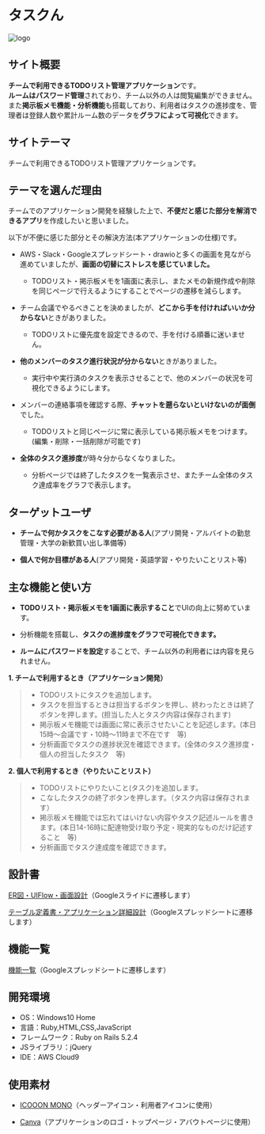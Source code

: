 # タスクん
![logo](https://user-images.githubusercontent.com/73116792/105974145-f1230400-60d0-11eb-9d96-cf0424e23c29.jpg)

## サイト概要
**チームで利用できるTODOリスト管理アプリケーション**です。<br>
**ルームはパスワード管理**されており、チーム以外の人は閲覧編集ができません。<br>
また**掲示板メモ機能・分析機能**も搭載しており、利用者はタスクの進捗度を、管理者は登録人数や累計ルーム数のデータを**グラフによって可視化**できます。

## サイトテーマ
チームで利用できるTODOリスト管理アプリケーションです。

## テーマを選んだ理由
チームでのアプリケーション開発を経験した上で、**不便だと感じた部分を解消できるアプリ**を作成したいと思いました。

以下が不便に感じた部分とその解決方法(本アプリケーションの仕様)です。

* AWS・Slack・Googleスプレッドシート・drawioと多くの画面を見ながら進めていましたが、**画面の切替にストレスを感じていました。**
    * TODOリスト・掲示板メモを1画面に表示し、またメモの新規作成や削除を同じページで行えるようにすることでページの遷移を減らします。

* チーム会議でやるべきことを決めましたが、**どこから手を付ければいいか分からない**ときがありました。
  * TODOリストに優先度を設定できるので、手を付ける順番に迷いません。

* **他のメンバーのタスク進行状況が分からない**ときがありました。
  * 実行中や実行済のタスクを表示させることで、他のメンバーの状況を可視化できるようにします。

* メンバーの連絡事項を確認する際、**チャットを遡らないといけないのが面倒**でした。
  * TODOリストと同じページに常に表示している掲示板メモをつけます。(編集・削除・一括削除が可能です)

* **全体のタスク進捗度**が時々分からなくなりました。
  * 分析ページでは終了したタスクを一覧表示させ、またチーム全体のタスク達成率をグラフで表示します。

## ターゲットユーザ
+ **チームで何かタスクをこなす必要がある人**(アプリ開発・アルバイトの勤怠管理・大学の新歓買い出し準備等)

+ **個人で何か目標がある人**(アプリ開発・英語学習・やりたいことリスト等)

## 主な機能と使い方
+ **TODOリスト・掲示板メモを1画面に表示すること**でUIの向上に努めています。

+ 分析機能を搭載し、**タスクの進捗度をグラフで可視化できます。**

+ **ルームにパスワードを設定**することで、チーム以外の利用者には内容を見られません。

**1. チームで利用するとき（アプリケーション開発）**

>+ TODOリストにタスクを追加します。
>+ タスクを担当するときは担当するボタンを押し、終わったときは終了ボタンを押します。(担当した人とタスク内容は保存されます)
>+ 掲示板メモ機能では画面に常に表示させたいことを記述します。(本日15時～会議です・10時～11時まで不在です　等)
>+ 分析画面でタスクの進捗状況を確認できます。(全体のタスク進捗度・個人の担当したタスク　等)


**2. 個人で利用するとき（やりたいことリスト）**

>+ TODOリストにやりたいこと(タスク)を追加します。
>+ こなしたタスクの終了ボタンを押します。（タスク内容は保存されます）
>+ 掲示板メモ機能では忘れてはいけない内容やタスク記述ルールを書きます。(本日14-16時に配達物受け取り予定・現実的なものだけ記述すること　等)
>+ 分析画面でタスク達成度を確認できます。


## 設計書

[ER図・UIFlow・画面設計](https://docs.google.com/presentation/d/1eZgJde1nMYudyUOFiBr0TFLnuX0U71qg0qFNmT0f-UY/edit?usp=sharing)（Googleスライドに遷移します）

[テーブル定義書・アプリケーション詳細設計](https://docs.google.com/spreadsheets/d/1T74wFeck5zvVcDJOU_7VzCvwDMPfgS-o02Bh9Bzpbiw/edit?usp=sharing)（Googleスプレッドシートに遷移します）

## 機能一覧
[機能一覧](https://docs.google.com/spreadsheets/d/1RFY9YETr8O3dOyvynmOLHyf9Lk7-TYPbuJRNSd9cFK0/edit?usp=sharing)（Googleスプレッドシートに遷移します）

## 開発環境
+ OS：Windows10 Home
+ 言語：Ruby,HTML,CSS,JavaScript
+ フレームワーク：Ruby on Rails 5.2.4
+ JSライブラリ：jQuery
+ IDE：AWS Cloud9

## 使用素材
+ [ICOOON  MONO](https://icooon-mono.com/category/transport/)（ヘッダーアイコン・利用者アイコンに使用）

+ [Canva](https://www.canva.com/)（アプリケーションのロゴ・トップページ・アバウトページに使用）


